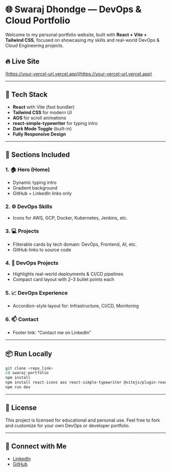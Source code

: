 
# 🌐 Swaraj Dhondge — DevOps & Cloud Portfolio

Welcome to my personal portfolio website, built with **React + Vite + Tailwind CSS**, focused on showcasing my skills and real-world DevOps & Cloud Engineering projects.

## 🔥 Live Site

[https://your-vercel-url.vercel.app](https://your-vercel-url.vercel.app)

---

## 🚀 Tech Stack

- **React** with Vite (fast bundler)
- **Tailwind CSS** for modern UI
- **AOS** for scroll animations
- **react-simple-typewriter** for typing intro
- **Dark Mode Toggle** (built-in)
- **Fully Responsive Design**

---

## 🧠 Sections Included

### 1. 🏠 Hero (Home)

- Dynamic typing intro
- Gradient background
- GitHub + LinkedIn links only

### 2. ⚙️ DevOps Skills

- Icons for AWS, GCP, Docker, Kubernetes, Jenkins, etc.

### 3. 💻 Projects

- Filterable cards by tech domain: DevOps, Frontend, AI, etc.
- GitHub links to source code

### 4. 🔧 DevOps Projects

- Highlights real-world deployments & CI/CD pipelines
- Compact card layout with 2–3 bullet points each

### 5. 📈 DevOps Experience

- Accordion-style layout for: Infrastructure, CI/CD, Monitoring

### 6. 📫 Contact

- Footer link: “Contact me on LinkedIn”

---

## 📦 Run Locally

```bash
git clone <repo_link>
cd swaraj-portfolio
npm install
npm install react-icons aos react-simple-typewriter @vitejs/plugin-react
npm run dev
```

---

## 🧾 License

This project is licensed for educational and personal use.
Feel free to fork and customize for your own DevOps or developer portfolio.

---

## 🤝 Connect with Me

- [LinkedIn](https://linkedin.com/in/swarajd)
- [GitHub](https://github.com/swarajdhondge)
